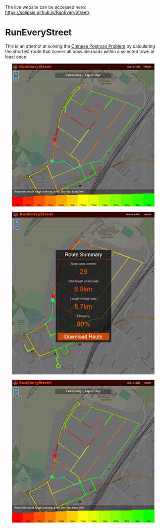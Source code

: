 The live website can be accessed here: https://solipsia.github.io/RunEveryStreet/
# RunEveryStreet
This is an attempt at solving the [Chinese Postman Problem](https://en.wikipedia.org/wiki/Route_inspection_problem) by calculating the shortest route that covers all possible roads within a selected town at least once.

<p align="center">
  <img width="460" src="/docs/Calculating.png">
</p>
<p align="center">
  <img width="460" src="/docs/DownloadRoute.png">
</p>
<p align="center">
  <img width="460" src="/docs/Calculating.png">
</p>